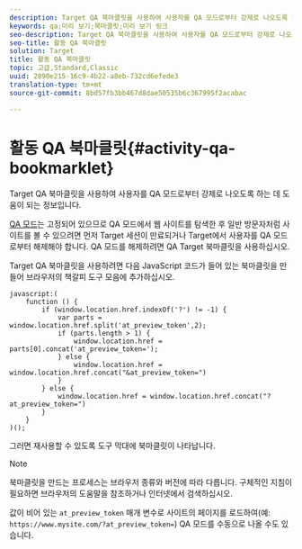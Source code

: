 ```yaml
---
description: Target QA 북마클릿을 사용하여 사용자를 QA 모드로부터 강제로 나오도록 하는 데 도움이 되는 정보입니다.
keywords: qa;미리 보기;북마클릿;미리 보기 링크
seo-description: Target QA 북마클릿을 사용하여 사용자를 QA 모드로부터 강제로 나오도록 하는 데 도움이 되는 정보입니다.
seo-title: 활동 QA 북마클릿
solution: Target
title: 활동 QA 북마클릿
topic: 고급,Standard,Classic
uuid: 2890e215-16c9-4b22-a8eb-732cd6efede3
translation-type: tm+mt
source-git-commit: 8bd57fb3bb467d8dae50535b6c367995f2acabac

---
```



# 활동 QA 북마클릿{#activity-qa-bookmarklet}

Target QA 북마클릿을 사용하여 사용자를 QA 모드로부터 강제로 나오도록 하는 데 도움이 되는 정보입니다.

[QA 모드](../../c-activities/c-activity-qa/activity-qa.md#concept_9329EF33DE7D41CA9815C8115DBC4E40)는 고정되어 있으므로 QA 모드에서 웹 사이트를 탐색한 후 일반 방문자처럼 사이트를 볼 수 있으려면 먼저 Target 세션이 만료되거나 Target에서 사용자를 QA 모드로부터 해제해야 합니다. QA 모드를 해제하려면 QA Target 북마클릿을 사용하십시오.

Target QA 북마클릿을 사용하려면 다음 JavaScript 코드가 들어 있는 북마클릿을 만들어 브라우저의 책갈피 도구 모음에 추가하십시오.

```
javascript:(
    function () {
        if (window.location.href.indexOf('?') != -1) {
            var parts = window.location.href.split('at_preview_token',2);
            if (parts.length > 1) {
                window.location.href = parts[0].concat('at_preview_token=');
            } else {
                window.location.href = window.location.href.concat("&at_preview_token=")
            }
        } else {
            window.location.href = window.location.href.concat("?at_preview_token=")
        }
    }
)();
```

그러면 재사용할 수 있도록 도구 막대에 북마클릿이 나타납니다.

>[!NOTE]
>
>북마클릿을 만드는 프로세스는 브라우저 종류와 버전에 따라 다릅니다. 구체적인 지침이 필요하면 브라우저의 도움말을 참조하거나 인터넷에서 검색하십시오.

값이 비어 있는 `at_preview_token` 매개 변수로 사이트의 페이지를 로드하여(예: `https://www.mysite.com/?at_preview_token=`) QA 모드를 수동으로 나올 수도 있습니다.
